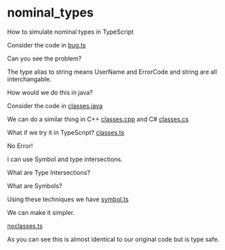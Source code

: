 # nominal_types
How to simulate nominal types in TypeScript

Consider the code in [bug.ts](../blob/master/ts/bug.ts) 

Can you see the problem?

The type alias to string means UserName and ErrorCode and string are all interchangable.

How would we do this in java?

Consider the code in [classes.java](../blob/master/java/classes.java)

We can do a similar thing in C++ [classes.cpp](../blob/master/cpp/classes.cpp) and C# [classes.cs](../blob/master/cs/classes.cs) 

What if we try it in TypeScript? [classes.ts](../blob/master/ts/classes.ts)

No Error!

I can use Symbol and type intersections.

What are Type Intersections?

What are Symbols?

Using these techniques we have [symbol.ts](../blob/master/ts/symbol.ts)

We can make it simpler.

[noclasses.ts](../blob/master/ts/noclasses.ts)

As you can see this is almost identical to our original code but is type safe.


